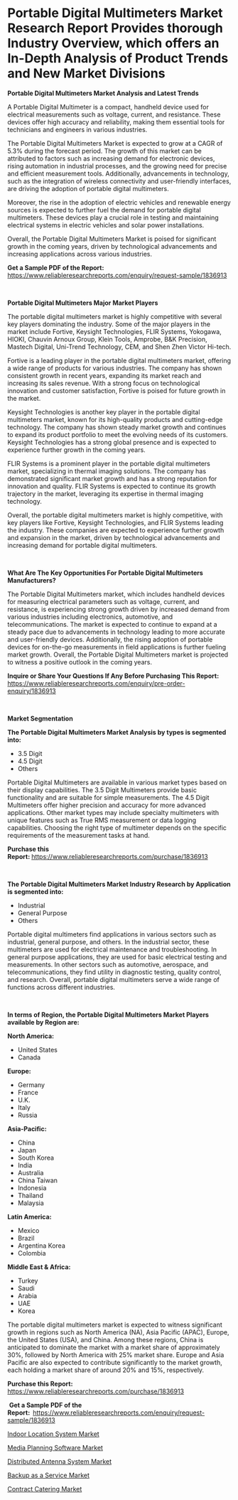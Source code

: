 <p><h1>Portable Digital Multimeters Market Research Report Provides thorough Industry Overview, which offers an In-Depth Analysis of Product Trends and New Market Divisions</h1></p><p><strong>Portable Digital Multimeters Market Analysis and Latest Trends</strong></p>
<p><p>A Portable Digital Multimeter is a compact, handheld device used for electrical measurements such as voltage, current, and resistance. These devices offer high accuracy and reliability, making them essential tools for technicians and engineers in various industries.</p><p>The Portable Digital Multimeters Market is expected to grow at a CAGR of 5.3% during the forecast period. The growth of this market can be attributed to factors such as increasing demand for electronic devices, rising automation in industrial processes, and the growing need for precise and efficient measurement tools. Additionally, advancements in technology, such as the integration of wireless connectivity and user-friendly interfaces, are driving the adoption of portable digital multimeters.</p><p>Moreover, the rise in the adoption of electric vehicles and renewable energy sources is expected to further fuel the demand for portable digital multimeters. These devices play a crucial role in testing and maintaining electrical systems in electric vehicles and solar power installations.</p><p>Overall, the Portable Digital Multimeters Market is poised for significant growth in the coming years, driven by technological advancements and increasing applications across various industries.</p></p>
<p><strong>Get a Sample PDF of the Report:&nbsp;</strong> <a href="https://www.reliableresearchreports.com/enquiry/request-sample/1836913">https://www.reliableresearchreports.com/enquiry/request-sample/1836913</a></p>
<p>&nbsp;</p>
<p><strong>Portable Digital Multimeters Major Market Players</strong></p>
<p><p>The portable digital multimeters market is highly competitive with several key players dominating the industry. Some of the major players in the market include Fortive, Keysight Technologies, FLIR Systems, Yokogawa, HIOKI, Chauvin Arnoux Group, Klein Tools, Amprobe, B&K Precision, Mastech Digital, Uni-Trend Technology, CEM, and Shen Zhen Victor Hi-tech.</p><p>Fortive is a leading player in the portable digital multimeters market, offering a wide range of products for various industries. The company has shown consistent growth in recent years, expanding its market reach and increasing its sales revenue. With a strong focus on technological innovation and customer satisfaction, Fortive is poised for future growth in the market.</p><p>Keysight Technologies is another key player in the portable digital multimeters market, known for its high-quality products and cutting-edge technology. The company has shown steady market growth and continues to expand its product portfolio to meet the evolving needs of its customers. Keysight Technologies has a strong global presence and is expected to experience further growth in the coming years.</p><p>FLIR Systems is a prominent player in the portable digital multimeters market, specializing in thermal imaging solutions. The company has demonstrated significant market growth and has a strong reputation for innovation and quality. FLIR Systems is expected to continue its growth trajectory in the market, leveraging its expertise in thermal imaging technology.</p><p>Overall, the portable digital multimeters market is highly competitive, with key players like Fortive, Keysight Technologies, and FLIR Systems leading the industry. These companies are expected to experience further growth and expansion in the market, driven by technological advancements and increasing demand for portable digital multimeters.</p></p>
<p>&nbsp;</p>
<p><strong>What Are The Key Opportunities For Portable Digital Multimeters Manufacturers?</strong></p>
<p><p>The Portable Digital Multimeters market, which includes handheld devices for measuring electrical parameters such as voltage, current, and resistance, is experiencing strong growth driven by increased demand from various industries including electronics, automotive, and telecommunications. The market is expected to continue to expand at a steady pace due to advancements in technology leading to more accurate and user-friendly devices. Additionally, the rising adoption of portable devices for on-the-go measurements in field applications is further fueling market growth. Overall, the Portable Digital Multimeters market is projected to witness a positive outlook in the coming years.</p></p>
<p><strong>Inquire or Share Your Questions If Any Before Purchasing This Report:</strong> <a href="https://www.reliableresearchreports.com/enquiry/pre-order-enquiry/1836913">https://www.reliableresearchreports.com/enquiry/pre-order-enquiry/1836913</a></p>
<p>&nbsp;</p>
<p><strong>Market Segmentation</strong></p>
<p><strong>The Portable Digital Multimeters Market Analysis by types is segmented into:</strong></p>
<p><ul><li>3.5 Digit</li><li>4.5 Digit</li><li>Others</li></ul></p>
<p><p>Portable Digital Multimeters are available in various market types based on their display capabilities. The 3.5 Digit Multimeters provide basic functionality and are suitable for simple measurements. The 4.5 Digit Multimeters offer higher precision and accuracy for more advanced applications. Other market types may include specialty multimeters with unique features such as True RMS measurement or data logging capabilities. Choosing the right type of multimeter depends on the specific requirements of the measurement tasks at hand.</p></p>
<p><strong>Purchase this Report:&nbsp;</strong><a href="https://www.reliableresearchreports.com/purchase/1836913">https://www.reliableresearchreports.com/purchase/1836913</a></p>
<p>&nbsp;</p>
<p><strong>The Portable Digital Multimeters Market Industry Research by Application is segmented into:</strong></p>
<p><ul><li>Industrial</li><li>General Purpose</li><li>Others</li></ul></p>
<p><p>Portable digital multimeters find applications in various sectors such as industrial, general purpose, and others. In the industrial sector, these multimeters are used for electrical maintenance and troubleshooting. In general purpose applications, they are used for basic electrical testing and measurements. In other sectors such as automotive, aerospace, and telecommunications, they find utility in diagnostic testing, quality control, and research. Overall, portable digital multimeters serve a wide range of functions across different industries.</p></p>
<p>&nbsp;</p>
<p><strong>In terms of Region, the Portable Digital Multimeters Market Players available by Region are:</strong></p>
<p>
    <p> <strong> North America: </strong>
        <ul>
            <li>United States</li>
            <li>Canada</li>
        </ul>
        </p> 
    <p> <strong> Europe: </strong>
        <ul>
            <li>Germany</li>
            <li>France</li>
            <li>U.K.</li>
            <li>Italy</li>
            <li>Russia</li>
        </ul>
        </p> 
    <p> <strong> Asia-Pacific: </strong>
        <ul>
            <li>China</li>
            <li>Japan</li>
            <li>South Korea</li>
            <li>India</li>
            <li>Australia</li>
            <li>China Taiwan</li>
            <li>Indonesia</li>
            <li>Thailand</li>
            <li>Malaysia</li>
        </ul>
        </p> 
    <p> <strong> Latin America: </strong>
        <ul>
            <li>Mexico</li>
            <li>Brazil</li>
            <li>Argentina Korea</li>
            <li>Colombia</li>
        </ul>
        </p> 
    <p> <strong> Middle East & Africa: </strong>
        <ul>
            <li>Turkey</li>
            <li>Saudi</li>
            <li>Arabia</li>
            <li>UAE</li>
            <li>Korea</li>
        </ul>
    </p>
    </p>
<p><p>The portable digital multimeters market is expected to witness significant growth in regions such as North America (NA), Asia Pacific (APAC), Europe, the United States (USA), and China. Among these regions, China is anticipated to dominate the market with a market share of approximately 30%, followed by North America with 25% market share. Europe and Asia Pacific are also expected to contribute significantly to the market growth, each holding a market share of around 20% and 15%, respectively.</p></p>
<p><strong>Purchase this Report: </strong><a href="https://www.reliableresearchreports.com/purchase/1836913">https://www.reliableresearchreports.com/purchase/1836913</a></p>
<p>&nbsp;<strong>Get a Sample PDF of the Report:&nbsp;&nbsp;</strong><a href="https://www.reliableresearchreports.com/enquiry/request-sample/1836913">https://www.reliableresearchreports.com/enquiry/request-sample/1836913</a></p>
<p><strong></strong></p>
<p><p><a href="https://medium.com/@wadefahey/indoor-location-system-market-share-evolution-and-market-growth-trends-2024-2031-98c300de0c28">Indoor Location System Market</a></p><p><a href="https://medium.com/@wadefahey/media-planning-software-nbsp-market-focuses-on-market-share-size-and-projected-forecast-till-2031-2a4c3d7ba8c3">Media Planning Software Market</a></p><p><a href="https://medium.com/@jasonspinka/distributed-antenna-system-market-size-market-outlook-and-market-forecast-2024-to-2031-ab2cb5f6e9ba">Distributed Antenna System Market</a></p><p><a href="https://medium.com/@jasonspinka/backup-as-a-service-market-analysis-its-cagr-market-segmentation-and-global-industry-overview-6f56a46af8e8">Backup as a Service Market</a></p><p><a href="https://medium.com/@jasonspinka/contract-catering-market-trends-forecast-and-competitive-analysis-to-2031-fae14a3bc6c7">Contract Catering Market</a></p></p>